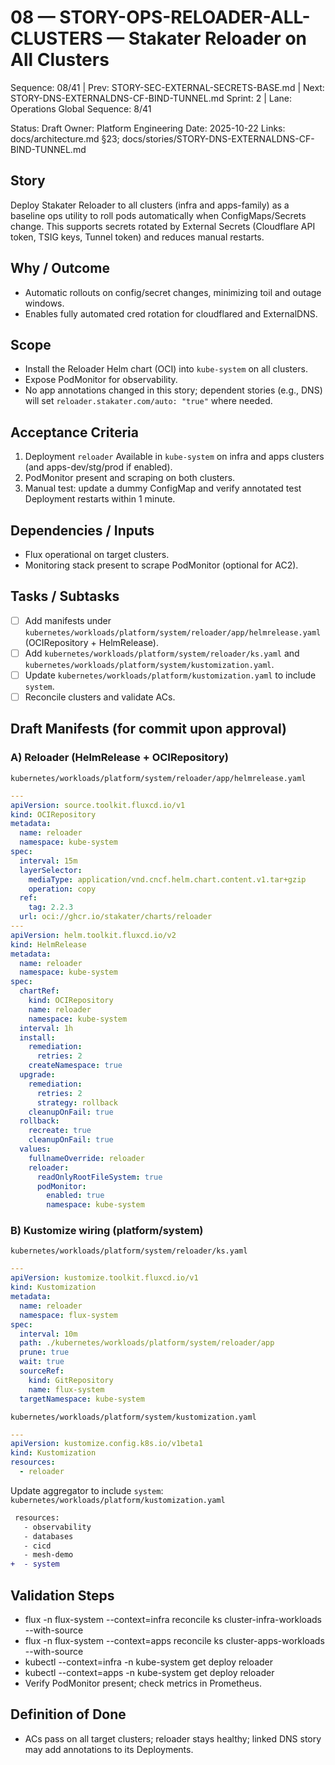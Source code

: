 # 08 — STORY-OPS-RELOADER-ALL-CLUSTERS — Stakater Reloader on All Clusters

Sequence: 08/41 | Prev: STORY-SEC-EXTERNAL-SECRETS-BASE.md | Next: STORY-DNS-EXTERNALDNS-CF-BIND-TUNNEL.md
Sprint: 2 | Lane: Operations
Global Sequence: 8/41

Status: Draft
Owner: Platform Engineering
Date: 2025-10-22
Links: docs/architecture.md §23; docs/stories/STORY-DNS-EXTERNALDNS-CF-BIND-TUNNEL.md

## Story
Deploy Stakater Reloader to all clusters (infra and apps-family) as a baseline ops utility to roll pods automatically when ConfigMaps/Secrets change. This supports secrets rotated by External Secrets (Cloudflare API token, TSIG keys, Tunnel token) and reduces manual restarts.

## Why / Outcome
- Automatic rollouts on config/secret changes, minimizing toil and outage windows.
- Enables fully automated cred rotation for cloudflared and ExternalDNS.

## Scope
- Install the Reloader Helm chart (OCI) into `kube-system` on all clusters.
- Expose PodMonitor for observability.
- No app annotations changed in this story; dependent stories (e.g., DNS) will set `reloader.stakater.com/auto: "true"` where needed.

## Acceptance Criteria
1) Deployment `reloader` Available in `kube-system` on infra and apps clusters (and apps-dev/stg/prod if enabled).
2) PodMonitor present and scraping on both clusters.
3) Manual test: update a dummy ConfigMap and verify annotated test Deployment restarts within 1 minute.

## Dependencies / Inputs
- Flux operational on target clusters.
- Monitoring stack present to scrape PodMonitor (optional for AC2).

## Tasks / Subtasks
- [ ] Add manifests under `kubernetes/workloads/platform/system/reloader/app/helmrelease.yaml` (OCIRepository + HelmRelease).
- [ ] Add `kubernetes/workloads/platform/system/reloader/ks.yaml` and `kubernetes/workloads/platform/system/kustomization.yaml`.
- [ ] Update `kubernetes/workloads/platform/kustomization.yaml` to include `system`.
- [ ] Reconcile clusters and validate ACs.

## Draft Manifests (for commit upon approval)

### A) Reloader (HelmRelease + OCIRepository)
`kubernetes/workloads/platform/system/reloader/app/helmrelease.yaml`
```yaml
---
apiVersion: source.toolkit.fluxcd.io/v1
kind: OCIRepository
metadata:
  name: reloader
  namespace: kube-system
spec:
  interval: 15m
  layerSelector:
    mediaType: application/vnd.cncf.helm.chart.content.v1.tar+gzip
    operation: copy
  ref:
    tag: 2.2.3
  url: oci://ghcr.io/stakater/charts/reloader
---
apiVersion: helm.toolkit.fluxcd.io/v2
kind: HelmRelease
metadata:
  name: reloader
  namespace: kube-system
spec:
  chartRef:
    kind: OCIRepository
    name: reloader
    namespace: kube-system
  interval: 1h
  install:
    remediation:
      retries: 2
    createNamespace: true
  upgrade:
    remediation:
      retries: 2
      strategy: rollback
    cleanupOnFail: true
  rollback:
    recreate: true
    cleanupOnFail: true
  values:
    fullnameOverride: reloader
    reloader:
      readOnlyRootFileSystem: true
      podMonitor:
        enabled: true
        namespace: kube-system
```

### B) Kustomize wiring (platform/system)
`kubernetes/workloads/platform/system/reloader/ks.yaml`
```yaml
---
apiVersion: kustomize.toolkit.fluxcd.io/v1
kind: Kustomization
metadata:
  name: reloader
  namespace: flux-system
spec:
  interval: 10m
  path: ./kubernetes/workloads/platform/system/reloader/app
  prune: true
  wait: true
  sourceRef:
    kind: GitRepository
    name: flux-system
  targetNamespace: kube-system
```

`kubernetes/workloads/platform/system/kustomization.yaml`
```yaml
---
apiVersion: kustomize.config.k8s.io/v1beta1
kind: Kustomization
resources:
  - reloader
```

Update aggregator to include `system`:
`kubernetes/workloads/platform/kustomization.yaml`
```diff
 resources:
   - observability
   - databases
   - cicd
   - mesh-demo
+  - system
```

## Validation Steps
- flux -n flux-system --context=infra reconcile ks cluster-infra-workloads --with-source
- flux -n flux-system --context=apps reconcile ks cluster-apps-workloads --with-source
- kubectl --context=infra -n kube-system get deploy reloader
- kubectl --context=apps -n kube-system get deploy reloader
- Verify PodMonitor present; check metrics in Prometheus.

## Definition of Done
- ACs pass on all target clusters; reloader stays healthy; linked DNS story may add annotations to its Deployments.
